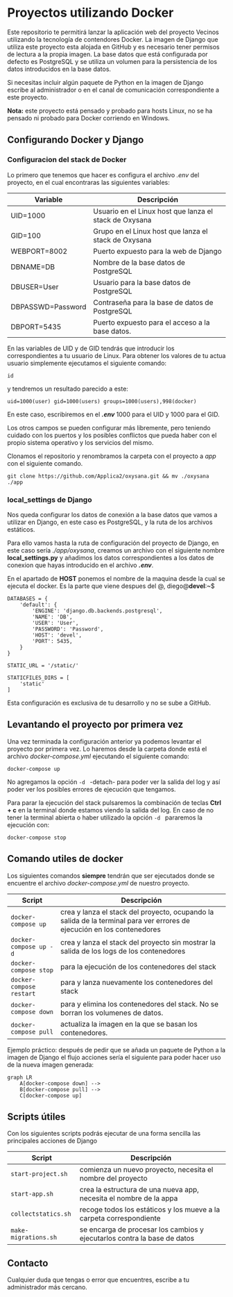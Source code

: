 # Proyectos utilizando Docker
Este repositorio te permitirá lanzar la aplicación web del proyecto Vecinos utilizando la tecnología de contendores Docker. La imagen de Django que utiliza este proyecto esta alojada en GitHub y es necesario tener permisos de lectura a la propia imagen. La base datos que está configurada por defecto es PostgreSQL y se utiliza un volumen para la persistencia de los datos introducidos en la base datos.

Si necesitas incluir algún paquete de Python en la imagen de Django escribe al administrador o en el canal de comunicación correspondiente a este proyecto.

**Nota:** este proyecto está pensado y probado para hosts Linux, no se ha pensado ni probado para Docker corriendo en Windows.

## Configurando Docker y Django

### Configuracion del stack de Docker
Lo primero que tenemos que hacer es configura el archivo _.env_ del proyecto, en el cual encontraras las siguientes variables:

Variable | Descripción
--- | ---
UID=1000 | Usuario en el Linux host que lanza el stack de Oxysana
GID=100 | Grupo en el Linux host que lanza el stack de Oxysana
WEBPORT=8002 | Puerto expuesto para la web de Django
DBNAME=DB | Nombre de la base datos de PostgreSQL
DBUSER=User | Usuario para la base datos de PostgreSQL
DBPASSWD=Password | Contraseña para la base de datos de PostgreSQL
DBPORT=5435 | Puerto expuesto para el acceso a la base datos.

En las variables de UID y de GID tendrás que introducir los correspondientes a tu usuario de Linux. Para obtener los valores de tu actua usuario simplemente ejecutamos el siguiente comando:
```
id
```
y tendremos un resultado parecido a este:

`uid=1000(user) gid=1000(users) groups=1000(users),998(docker)`

En este caso, escribiremos en el **_.env_** 1000 para el UID y 1000 para el GID.

Los otros campos se pueden configurar más libremente, pero teniendo cuidado con los puertos y los posibles conflictos que pueda haber con el propio sistema operativo y los servicios del mismo.

Clonamos el repositorio y renombramos la carpeta con el proyecto a _app_ con el siguiente comando.

```
git clone https://github.com/Applica2/oxysana.git && mv ./oxysana ./app
```
### local_settings de Django
Nos queda configurar los datos de conexión a la base datos que vamos a utilizar en Django, en este caso es PostgreSQL, y la ruta de los archivos estáticos.

Para ello vamos hasta la ruta de configuración del proyecto de Django, en este caso sería _./app/oxysana_, creamos un archivo con el siguiente nombre **local_settings.py** y añadimos los datos correspondientes a los datos de conexion que hayas introducido en el archivo **_.env_**.

En el apartado de **HOST** ponemos el nombre de la maquina desde la cual se ejecuta el docker. Es la parte que viene despues del @, diego@**devel**:~$

```
DATABASES = {
    'default': {
        'ENGINE': 'django.db.backends.postgresql',
        'NAME': 'DB',
        'USER': 'User',
        'PASSWORD': 'Password',
        'HOST': 'devel',
        'PORT': 5435,
    }
}

STATIC_URL = '/static/'

STATICFILES_DIRS = [
    'static'
]
```
Esta configuración es exclusiva de tu desarrollo y no se sube a GitHub.

## Levantando el proyecto por primera vez
Una vez terminada la configuración anterior ya podemos levantar el proyecto por primera vez.
Lo haremos desde la carpeta donde está el archivo _docker-compose.yml_ ejecutando el siguiente comando:

```
docker-compose up
```
No agregamos la opción `-d ` -detach- para poder ver la salida del log y así poder ver los posibles errores de ejecución que tengamos.

Para parar la ejecución del stack pulsaremos la combinación de teclas **Ctrl + c** en la terminal donde estamos viendo la salida del log. En caso de no tener la terminal abierta o haber utilizado la opción `-d ` pararemos la ejecución con:

```
docker-compose stop
```

## Comando utiles de docker
Los siguientes comandos **siempre** tendrán que ser ejecutados donde se encuentre el archivo _docker-compose.yml_ de nuestro proyecto.

Script | Descripción
--- | ---
`docker-compose up` | crea y lanza el stack del proyecto, ocupando la salida de la terminal para ver errores de ejecución en los contenedores
`docker-compose up -d` | crea y lanza el stack del proyecto sin mostrar la salida de los logs de los contenedores
`docker-compose stop` | para la ejecución de los contenedores del stack
`docker-compose restart` | para y lanza nuevamente los contenedores del stack
`docker-compose down` | para y elimina los contenedores del stack. No se borran los volumenes de datos.
`docker-compose pull` | actualiza la imagen en la que se basan los contenedores.

Ejemplo práctico: después de pedir que se añada un paquete de Python a la imagen de Django el flujo acciones sería el siguiente para poder hacer uso de la nueva imagen generada:

```mermaid
graph LR
    A[docker-compose down] -->
    B[docker-compose pull] -->
    C[docker-compose up]
```

## Scripts útiles

Con los siguientes scripts podrás ejecutar de una forma sencilla las principales acciones de Django

Script | Descripción
--- | ---
`start-project.sh` | comienza un nuevo proyecto, necesita el nombre del proyecto
`start-app.sh` | crea la estructura de una nueva app, necesita el nombre de la appa
`collectstatics.sh` | recoge todos los estáticos y los mueve a la carpeta correspondiente
`make-migrations.sh` | se encarga de procesar los cambios y ejecutarlos contra la base de datos

## Contacto
Cualquier duda que tengas o error que encuentres, escribe a tu administrador más cercano.
